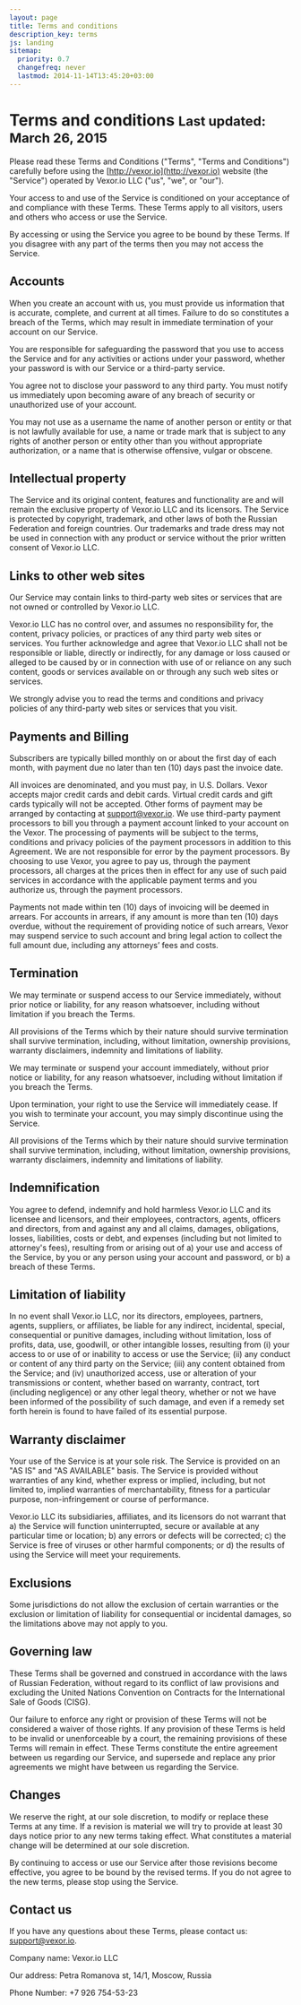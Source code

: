 ```yaml
---
layout: page
title: Terms and conditions
description_key: terms
js: landing
sitemap:
  priority: 0.7
  changefreq: never
  lastmod: 2014-11-14T13:45:20+03:00
---
```


Terms and conditions <small>Last updated: March 26, 2015</small>
====================

Please read these Terms and Conditions ("Terms", "Terms and Conditions")
carefully before using the [http://vexor.io](http://vexor.io) website (the
"Service") operated by Vexor.io LLC ("us", "we", or "our").

Your access to and use of the Service is conditioned on your acceptance of and
compliance with these Terms. These Terms apply to all visitors, users and
others who access or use the Service.

By accessing or using the Service you agree to be bound by these Terms. If you
disagree with any part of the terms then you may not access the Service.

## Accounts

When you create an account with us, you must provide us information that is
accurate, complete, and current at all times. Failure to do so constitutes a
breach of the Terms, which may result in immediate termination of your account
on our Service.

You are responsible for safeguarding the password that you use to access the
Service and for any activities or actions under your password, whether your
password is with our Service or a third-party service.

You agree not to disclose your password to any third party. You must notify us
immediately upon becoming aware of any breach of security or unauthorized use
of your account.

You may not use as a username the name of another person or entity or that is
not lawfully available for use, a name or trade mark that is subject to any
rights of another person or entity other than you without appropriate
authorization, or a name that is otherwise offensive, vulgar or obscene.

## Intellectual property

The Service and its original content, features and functionality are and will
remain the exclusive property of Vexor.io LLC and its licensors. The Service is
protected by copyright, trademark, and other laws of both the Russian Federation
and foreign countries. Our trademarks and trade dress may not be used in
connection with any product or service without the prior written consent of
Vexor.io LLC.

## Links to other web sites

Our Service may contain links to third-party web sites or services that are not
owned or controlled by Vexor.io LLC.

Vexor.io LLC has no control over, and assumes no responsibility for, the content,
privacy policies, or practices of any third party web sites or services. You
further acknowledge and agree that Vexor.io LLC shall not be responsible or
liable, directly or indirectly, for any damage or loss caused or alleged to be
caused by or in connection with use of or reliance on any such content, goods
or services available on or through any such web sites or services.

We strongly advise you to read the terms and conditions and privacy policies of
any third-party web sites or services that you visit.

## Payments and Billing

Subscribers are typically billed monthly on or about the first day of each month, with payment due no later than ten (10) days past the invoice date.

All invoices are denominated, and you must pay, in U.S. Dollars. Vexor accepts major credit cards and debit cards. Virtual credit cards and gift cards typically will not be accepted. Other forms of payment may be arranged by contacting at [support@vexor.io](mailto:support@vexor.io). We use third-party payment processors to bill you through a payment account linked to your account on the Vexor. The processing of payments will be subject to the terms, conditions and privacy policies of the payment processors in addition to this Agreement. We are not responsible for error by the payment processors. By choosing to use Vexor, you agree to pay us, through the payment processors, all charges at the prices then in effect for any use of such paid services in accordance with the applicable payment terms and you authorize us, through the payment processors.

Payments not made within ten (10) days of invoicing will be deemed in arrears. For accounts in arrears, if any amount is more than ten (10) days overdue, without the requirement of providing notice of such arrears, Vexor may suspend service to such account and bring legal action to collect the full amount due, including any attorneys’ fees and costs.

## Termination

We may terminate or suspend access to our Service immediately, without prior
notice or liability, for any reason whatsoever, including without limitation if
you breach the Terms.

All provisions of the Terms which by their nature should survive termination
shall survive termination, including, without limitation, ownership provisions,
warranty disclaimers, indemnity and limitations of liability.

We may terminate or suspend your account immediately, without prior notice or
liability, for any reason whatsoever, including without limitation if you
breach the Terms.

Upon termination, your right to use the Service will immediately cease. If you
wish to terminate your account, you may simply discontinue using the Service.

All provisions of the Terms which by their nature should survive termination
shall survive termination, including, without limitation, ownership provisions,
warranty disclaimers, indemnity and limitations of liability.

## Indemnification

You agree to defend, indemnify and hold harmless Vexor.io LLC and its licensee
and licensors, and their employees, contractors, agents, officers and
directors, from and against any and all claims, damages, obligations, losses,
liabilities, costs or debt, and expenses (including but not limited to
attorney's fees), resulting from or arising out of a) your use and access of
the Service, by you or any person using your account and password, or b) a
breach of these Terms.

## Limitation of liability

In no event shall Vexor.io LLC, nor its directors, employees, partners, agents,
suppliers, or affiliates, be liable for any indirect, incidental, special,
consequential or punitive damages, including without limitation, loss of
profits, data, use, goodwill, or other intangible losses, resulting from (i)
your access to or use of or inability to access or use the Service; (ii) any
conduct or content of any third party on the Service; (iii) any content
obtained from the Service; and (iv) unauthorized access, use or alteration of
your transmissions or content, whether based on warranty, contract, tort
(including negligence) or any other legal theory, whether or not we have been
informed of the possibility of such damage, and even if a remedy set forth
herein is found to have failed of its essential purpose.

## Warranty disclaimer

Your use of the Service is at your sole risk. The Service is provided on an "AS
IS" and "AS AVAILABLE" basis. The Service is provided without warranties of any
kind, whether express or implied, including, but not limited to, implied
warranties of merchantability, fitness for a particular purpose,
non-infringement or course of performance.

Vexor.io LLC its subsidiaries, affiliates, and its licensors do not warrant that
a) the Service will function uninterrupted, secure or available at any
particular time or location; b) any errors or defects will be corrected; c) the
Service is free of viruses or other harmful components; or d) the results of
using the Service will meet your requirements.

## Exclusions

Some jurisdictions do not allow the exclusion of certain warranties or the
exclusion or limitation of liability for consequential or incidental damages,
so the limitations above may not apply to you.

## Governing law

These Terms shall be governed and construed in accordance with the laws of
Russian Federation, without regard to its conflict of law provisions and excluding
the United Nations Convention on Contracts for the International Sale of Goods
(CISG).

Our failure to enforce any right or provision of these Terms will not be
considered a waiver of those rights. If any provision of these Terms is held to
be invalid or unenforceable by a court, the remaining provisions of these Terms
will remain in effect. These Terms constitute the entire agreement between us
regarding our Service, and supersede and replace any prior agreements we might
have between us regarding the Service.

## Changes

We reserve the right, at our sole discretion, to modify or replace these Terms
at any time. If a revision is material we will try to provide at least 30 days
notice prior to any new terms taking effect. What constitutes a material change
will be determined at our sole discretion.

By continuing to access or use our Service after those revisions become
effective, you agree to be bound by the revised terms. If you do not agree to
the new terms, please stop using the Service.

## Contact us

If you have any questions about these Terms, please contact us: [support@vexor.io](mailto:support@vexor.io).

Company name: Vexor.io LLC

Our address: Petra Romanova st, 14/1, Moscow, Russia

Phone Number: +7 926 754-53-23
